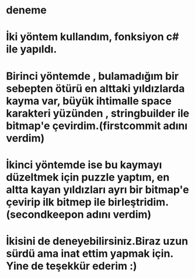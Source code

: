 # deneme
# İki yöntem kullandım, fonksiyon c# ile yapıldı.
# Birinci yöntemde , bulamadığım bir sebepten ötürü en alttaki yıldızlarda kayma var, büyük ihtimalle space karakteri yüzünden , stringbuilder ile bitmap'e çevirdim.(firstcommit adını verdim)
# İkinci yöntemde ise bu kaymayı düzeltmek için puzzle yaptım, en altta kayan yıldızları ayrı bir bitmap'e çevirip ilk bitmep ile birleştridim.(secondkeepon adını verdim)
# İkisini de deneyebilirsiniz.Biraz uzun sürdü ama inat ettim yapmak için. Yine de teşekkür ederim :)
